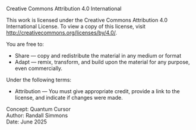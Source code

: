 Creative Commons Attribution 4.0 International

This work is licensed under the Creative Commons Attribution 4.0 International License.
To view a copy of this license, visit http://creativecommons.org/licenses/by/4.0/.

You are free to:
- Share — copy and redistribute the material in any medium or format
- Adapt — remix, transform, and build upon the material for any purpose, even commercially.

Under the following terms:
- Attribution — You must give appropriate credit, provide a link to the license, and indicate if changes were made.

Concept: Quantum Cursor  
Author: Randall Simmons  
Date: June 2025
